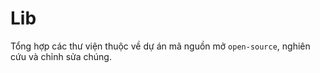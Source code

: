 # Lib

Tổng hợp các thư viện thuộc về dự án mã nguồn mở `open-source`, nghiên cứu và chỉnh sửa chúng.